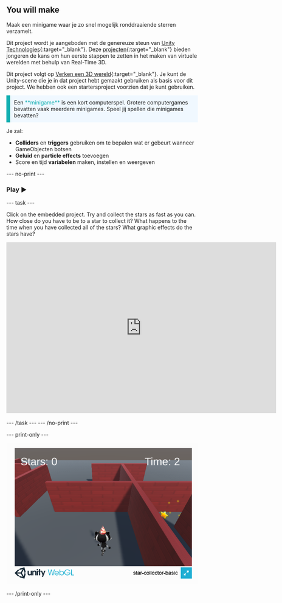 ## You will make

Maak een minigame waar je zo snel mogelijk ronddraaiende sterren verzamelt.

Dit project wordt je aangeboden met de genereuze steun van [Unity Technologies](https://unity.com/){:target="_blank"}.  Deze [projecten](https://projects.raspberrypi.org/en/pathways/unity-intro){:target="_blank"} bieden jongeren de kans om hun eerste stappen te zetten in het maken van virtuele werelden met behulp van Real-Time 3D.

Dit project volgt op [Verken een 3D wereld](https://projects.raspberrypi.org/en/projects/explore-a-3d-world){:target="_blank"}. Je kunt de Unity-scene die je in dat project hebt gemaakt gebruiken als basis voor dit project. We hebben ook een startersproject voorzien dat je kunt gebruiken.

<p style="border-left: solid; border-width:10px; border-color: #0faeb0; background-color: aliceblue; padding: 10px;">
Een <span style="color: #0faeb0">**minigame**</span> is een kort computerspel. Grotere computergames bevatten vaak meerdere minigames. Speel jij spellen die minigames bevatten?
</p>

Je zal:

+ **Colliders** en **triggers** gebruiken om te bepalen wat er gebeurt wanneer GameObjecten botsen
+ **Geluid** en **particle effects** toevoegen
+ Score en tijd **variabelen** maken, instellen en weergeven

--- no-print ---

### Play ▶️

--- task ---

Click on the embedded project. Try and collect the stars as fast as you can. How close do you have to be to a star to collect it? What happens to the time when you have collected all of the stars? What graphic effects do the stars have?
<iframe allowtransparency="true" width="710" height="450" src="https://star-collector-basic.rpfilt.repl.co" frameborder="0"></iframe>


--- /task --- --- /no-print ---

--- print-only ---

![Star collector game running in a browser.](images/star-collector-webgl.png)

--- /print-only ---
